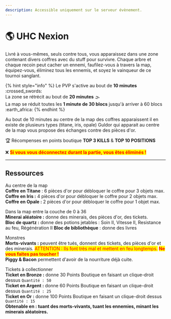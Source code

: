 ```yaml
---
description: Accessible uniquement sur le serveur évènement.
---
```


# 🌎 UHC Nexion

Livré à vous-mêmes, seuls contre tous, vous apparaissez dans une zone contenant divers coffres avec du stuff pour survivre. Chaque arbre et chaque recoin peut cacher un ennemi, faufilez-vous à travers la map, équipez-vous, éliminez tous les ennemis, et soyez le vainqueur de ce tournoi sanglant.

{% hint style="info" %}
Le PVP s'active au bout de **10 minutes** :crossed\_swords:\
La zone se rétrécit au bout de **20 minutes** :fog:\
La map se réduit toutes les **1 minute de 30 blocs** jusqu'à arriver à 60 blocs :earth\_africa:
{% endhint %}

Au bout de 10 minutes au centre de la map des coffres apparaissent il en existe de plusieurs types (titane, iris, opale) Guldor qui apparait au centre de la map vous propose des échanges contre des pièces d'or.

:trophy: Récompenses en points boutique **TOP 3 KILLS** & **TOP 10 POSITIONS**

:x: <mark style="color:red;">**Si vous vous déconnectez durant la partie, vous êtes éliminés !**</mark>



***

## Ressources

Au centre de la map\
**Coffre en Titane** : 6 pièces d'or pour débloquer le coffre pour 3 objets max.\
**Coffre en Iris :** 4 pièces d'or pour débloquer le coffre pour 2 objets max.\
**Coffre en Opale :** 2 pièces d'or pour débloquer le coffre pour 1 objet max.



Dans la map entre la couche de 0 à 36\
**Minerai aléatoire :** donne des minerais, des pièces d'or, des tickets.\
**Bloc de quartz :** donne des potions jetables : Soin  II, Vitesse II, Resistance au feu, Régénération II **Bloc de bibliothèque** : donne des livres



Monstres\
**Morts-vivants :** peuvent être tués, donnent des tickets, des pièces d'or et des minerais.﻿﻿ <mark style="color:red;">ATTENTION : Ils font très mal et mettent en feu longtemps.</mark> <mark style="color:red;"></mark><mark style="color:red;">**Ne vous faites pas toucher !**</mark>\
**Piggy & Bacon** permettent d'avoir de la nourriture déjà cuite.



Tickets à collectionner\
**Ticket en Bronze :** donne 30 Points Boutique en faisant un clique-droit dessus `Quantité : 50`\
**Ticket en Argent :** donne 60 Points Boutique en faisant un clique-droit dessus `Quantité : 25`\
**Ticket en Or :** donne 100 Points Boutique en faisant un clique-droit dessus `Quantité : 15`\
**Obtenable en : tuant des morts-vivants, tuant les ennemies, minant les minerais aléatoires.**

